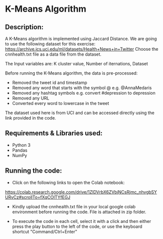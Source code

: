 # K-Means Algorithm

## Description:

A K-Means algorithm is implemented using Jaccard Distance.
We are going to use the following dataset for this exercise: https://archive.ics.uci.edu/ml/datasets/Health+News+in+Twitter
Choose the cnnhealth.txt file as a data file from the dataset.

The Input variables are:
K cluster value,
Number of iternations,
Dataset

Before running the K-Means algorithm, the data is pre-processed:

- Removed the tweet id and timestamp
- Removed any word that starts with the symbol @ e.g. @AnnaMedaris
- Removed any hashtag symbols e.g. convert #depression to depression
- Removed any URL
- Converted every word to lowercase in the tweet

The dataset used here is from UCI and can be accessed directly using the link provided in the code.

## Requirements & Libraries used:

- Python 3
- Pandas
- NumPy

## Running the code:

- Click on the following links to open the Colab notebook:

https://colab.research.google.com/drive/1ZlDVrbX6ZVbjNCsRjmc_nhvgbSYURvCz#scrollTo=fXqCOlTYfEGJ

- Kindly upload the cnnhealth.txt file in your local google colab environment before running the code. File is attached in zip folder.

- To execute the code in each cell, select it with a click and then either press the play button to the left of the code, or use the keyboard shortcut "Command/Ctrl+Enter"
